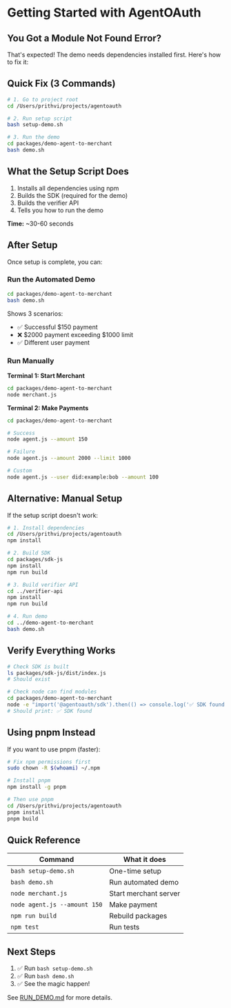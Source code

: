 # Getting Started with AgentOAuth

## You Got a Module Not Found Error?

That's expected! The demo needs dependencies installed first. Here's how to fix it:

## Quick Fix (3 Commands)

```bash
# 1. Go to project root
cd /Users/prithvi/projects/agentoauth

# 2. Run setup script
bash setup-demo.sh

# 3. Run the demo
cd packages/demo-agent-to-merchant
bash demo.sh
```

## What the Setup Script Does

1. Installs all dependencies using npm
2. Builds the SDK (required for the demo)
3. Builds the verifier API
4. Tells you how to run the demo

**Time:** ~30-60 seconds

## After Setup

Once setup is complete, you can:

### Run the Automated Demo

```bash
cd packages/demo-agent-to-merchant
bash demo.sh
```

Shows 3 scenarios:
- ✅ Successful $150 payment
- ❌ $2000 payment exceeding $1000 limit
- ✅ Different user payment

### Run Manually

**Terminal 1: Start Merchant**
```bash
cd packages/demo-agent-to-merchant
node merchant.js
```

**Terminal 2: Make Payments**
```bash
cd packages/demo-agent-to-merchant

# Success
node agent.js --amount 150

# Failure  
node agent.js --amount 2000 --limit 1000

# Custom
node agent.js --user did:example:bob --amount 100
```

## Alternative: Manual Setup

If the setup script doesn't work:

```bash
# 1. Install dependencies
cd /Users/prithvi/projects/agentoauth
npm install

# 2. Build SDK
cd packages/sdk-js
npm install
npm run build

# 3. Build verifier API
cd ../verifier-api
npm install
npm run build

# 4. Run demo
cd ../demo-agent-to-merchant
bash demo.sh
```

## Verify Everything Works

```bash
# Check SDK is built
ls packages/sdk-js/dist/index.js
# Should exist

# Check node can find modules
cd packages/demo-agent-to-merchant
node -e "import('@agentoauth/sdk').then(() => console.log('✅ SDK found'))"
# Should print: ✅ SDK found
```

## Using pnpm Instead

If you want to use pnpm (faster):

```bash
# Fix npm permissions first
sudo chown -R $(whoami) ~/.npm

# Install pnpm
npm install -g pnpm

# Then use pnpm
cd /Users/prithvi/projects/agentoauth
pnpm install
pnpm build
```

## Quick Reference

| Command | What it does |
|---------|--------------|
| `bash setup-demo.sh` | One-time setup |
| `bash demo.sh` | Run automated demo |
| `node merchant.js` | Start merchant server |
| `node agent.js --amount 150` | Make payment |
| `npm run build` | Rebuild packages |
| `npm test` | Run tests |

## Next Steps

1. ✅ Run `bash setup-demo.sh`
2. ✅ Run `bash demo.sh` 
3. ✅ See the magic happen!

See [RUN_DEMO.md](RUN_DEMO.md) for more details.

